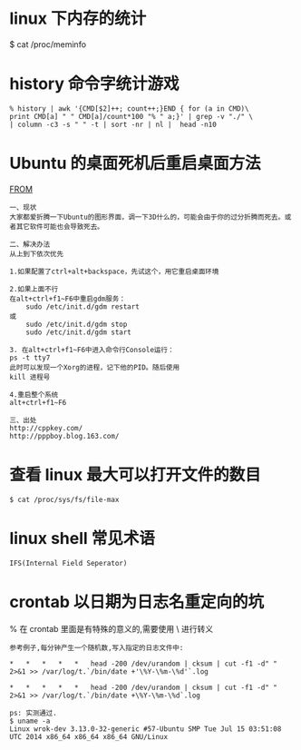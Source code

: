 # linux 下内存的统计

$ cat /proc/meminfo

# history 命令字统计游戏

```
% history | awk '{CMD[$2]++; count++;}END { for (a in CMD)\
print CMD[a] " " CMD[a]/count*100 "% " a;}' | grep -v "./" \
| column -c3 -s " " -t | sort -nr | nl |  head -n10
```

# Ubuntu 的桌面死机后重启桌面方法

[FROM](http://pppboy.blog.163.com/blog/static/30203796201173013345251/)

```
一、现状
大家都爱折腾一下Ubuntu的图形界面，调一下3D什么的，可能会由于你的过分折腾而死去。或者其它软件可能也会导致死去。

二、解决办法
从上到下依次优先

1.如果配置了ctrl+alt+backspace，先试这个，用它重启桌面环境

2.如果上面不行
在alt+ctrl+f1~F6中重启gdm服务：
    sudo /etc/init.d/gdm restart
或
    sudo /etc/init.d/gdm stop
    sudo /etc/init.d/gdm start

3. 在alt+ctrl+f1~F6中进入命令行Console运行：
ps -t tty7
此时可以发现一个Xorg的进程，记下他的PID。随后使用
kill 进程号

4.重启整个系统
alt+ctrl+f1~F6

三、出处
http://cppkey.com/
http://pppboy.blog.163.com/

```

# 查看 linux 最大可以打开文件的数目

```
$ cat /proc/sys/fs/file-max
```

# linux shell 常见术语

```
IFS(Internal Field Seperator)
```

# crontab 以日期为日志名重定向的坑

% 在 crontab 里面是有特殊的意义的,需要使用 \ 进行转义

```
参考例子,每分钟产生一个随机数,写入指定的日志文件中:

*   *   *   *   *   head -200 /dev/urandom | cksum | cut -f1 -d" " 2>&1 >> /var/log/t.`/bin/date +'\%Y-\%m-\%d'`.log

*   *   *   *   *   head -200 /dev/urandom | cksum | cut -f1 -d" " 2>&1 >> /var/log/t.`/bin/date +\%Y-\%m-\%d`.log

ps: 实测通过.
$ uname -a
Linux wrok-dev 3.13.0-32-generic #57-Ubuntu SMP Tue Jul 15 03:51:08 UTC 2014 x86_64 x86_64 x86_64 GNU/Linux
```

